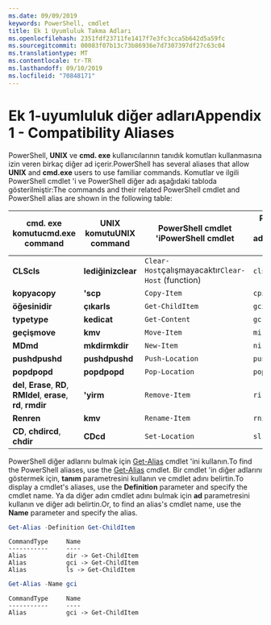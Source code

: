 ```yaml
---
ms.date: 09/09/2019
keywords: PowerShell, cmdlet
title: Ek 1 Uyumluluk Takma Adları
ms.openlocfilehash: 2351fdf23711fe1417f7e3fc3cca5b642d5a59fc
ms.sourcegitcommit: 00083f07b13c73b86936e7d7307397df27c63c04
ms.translationtype: MT
ms.contentlocale: tr-TR
ms.lasthandoff: 09/10/2019
ms.locfileid: "70848171"
---
```

# <a name="appendix-1---compatibility-aliases"></a><span data-ttu-id="af13d-103">Ek 1-uyumluluk diğer adları</span><span class="sxs-lookup"><span data-stu-id="af13d-103">Appendix 1 - Compatibility Aliases</span></span>

<span data-ttu-id="af13d-104">PowerShell, **UNIX** ve **cmd. exe** kullanıcılarının tanıdık komutları kullanmasına izin veren birkaç diğer ad içerir.</span><span class="sxs-lookup"><span data-stu-id="af13d-104">PowerShell has several aliases that allow **UNIX** and **cmd.exe** users to use familiar commands.</span></span>
<span data-ttu-id="af13d-105">Komutlar ve ilgili PowerShell cmdlet 'i ve PowerShell diğer adı aşağıdaki tabloda gösterilmiştir:</span><span class="sxs-lookup"><span data-stu-id="af13d-105">The commands and their related PowerShell cmdlet and PowerShell alias are shown in the following table:</span></span>

|<span data-ttu-id="af13d-106">cmd. exe komutu</span><span class="sxs-lookup"><span data-stu-id="af13d-106">cmd.exe command</span></span>|<span data-ttu-id="af13d-107">UNIX komutu</span><span class="sxs-lookup"><span data-stu-id="af13d-107">UNIX command</span></span>|<span data-ttu-id="af13d-108">PowerShell cmdlet 'i</span><span class="sxs-lookup"><span data-stu-id="af13d-108">PowerShell cmdlet</span></span>|<span data-ttu-id="af13d-109">PowerShell diğer adı</span><span class="sxs-lookup"><span data-stu-id="af13d-109">PowerShell alias</span></span>|
|---------------|----------------|--------------|------------|
|<span data-ttu-id="af13d-110">**CLS**</span><span class="sxs-lookup"><span data-stu-id="af13d-110">**cls**</span></span>|<span data-ttu-id="af13d-111">**lediğiniz**</span><span class="sxs-lookup"><span data-stu-id="af13d-111">**clear**</span></span>|<span data-ttu-id="af13d-112">`Clear-Host`çalışmayacaktır</span><span class="sxs-lookup"><span data-stu-id="af13d-112">`Clear-Host` (function)</span></span>|`cls`|
|<span data-ttu-id="af13d-113">**kopya**</span><span class="sxs-lookup"><span data-stu-id="af13d-113">**copy**</span></span>|<span data-ttu-id="af13d-114">**'s**</span><span class="sxs-lookup"><span data-stu-id="af13d-114">**cp**</span></span>|`Copy-Item`|`cpi`|
|<span data-ttu-id="af13d-115">**öğesini**</span><span class="sxs-lookup"><span data-stu-id="af13d-115">**dir**</span></span>|<span data-ttu-id="af13d-116">**çıkar**</span><span class="sxs-lookup"><span data-stu-id="af13d-116">**ls**</span></span>|`Get-ChildItem`|`gci`|
|<span data-ttu-id="af13d-117">**type**</span><span class="sxs-lookup"><span data-stu-id="af13d-117">**type**</span></span>|<span data-ttu-id="af13d-118">**kedi**</span><span class="sxs-lookup"><span data-stu-id="af13d-118">**cat**</span></span>|`Get-Content`|`gc`|
|<span data-ttu-id="af13d-119">**geçiş**</span><span class="sxs-lookup"><span data-stu-id="af13d-119">**move**</span></span>|<span data-ttu-id="af13d-120">**k**</span><span class="sxs-lookup"><span data-stu-id="af13d-120">**mv**</span></span>|`Move-Item`|`mi`|
|<span data-ttu-id="af13d-121">**MD**</span><span class="sxs-lookup"><span data-stu-id="af13d-121">**md**</span></span>|<span data-ttu-id="af13d-122">**mkdir**</span><span class="sxs-lookup"><span data-stu-id="af13d-122">**mkdir**</span></span>|`New-Item`|`ni`|
|<span data-ttu-id="af13d-123">**pushd**</span><span class="sxs-lookup"><span data-stu-id="af13d-123">**pushd**</span></span>|<span data-ttu-id="af13d-124">**pushd**</span><span class="sxs-lookup"><span data-stu-id="af13d-124">**pushd**</span></span>|`Push-Location`|`pushd`|
|<span data-ttu-id="af13d-125">**popd**</span><span class="sxs-lookup"><span data-stu-id="af13d-125">**popd**</span></span>|<span data-ttu-id="af13d-126">**popd**</span><span class="sxs-lookup"><span data-stu-id="af13d-126">**popd**</span></span>|`Pop-Location`|`popd`|
|<span data-ttu-id="af13d-127">**del**, **Erase**, **RD**, **RMI**</span><span class="sxs-lookup"><span data-stu-id="af13d-127">**del**, **erase**, **rd**, **rmdir**</span></span>|<span data-ttu-id="af13d-128">**'yi**</span><span class="sxs-lookup"><span data-stu-id="af13d-128">**rm**</span></span>|`Remove-Item`|`ri`|
|<span data-ttu-id="af13d-129">**Ren**</span><span class="sxs-lookup"><span data-stu-id="af13d-129">**ren**</span></span>|<span data-ttu-id="af13d-130">**k**</span><span class="sxs-lookup"><span data-stu-id="af13d-130">**mv**</span></span>|`Rename-Item`|`rni`|
|<span data-ttu-id="af13d-131">**CD**, **chdir**</span><span class="sxs-lookup"><span data-stu-id="af13d-131">**cd**, **chdir**</span></span>|<span data-ttu-id="af13d-132">**CD**</span><span class="sxs-lookup"><span data-stu-id="af13d-132">**cd**</span></span>|`Set-Location`|`sl`|

<span data-ttu-id="af13d-133">PowerShell diğer adlarını bulmak için [Get-Alias](/powershell/module/Microsoft.PowerShell.Utility/Get-Alias) cmdlet 'ini kullanın.</span><span class="sxs-lookup"><span data-stu-id="af13d-133">To find the PowerShell aliases, use the [Get-Alias](/powershell/module/Microsoft.PowerShell.Utility/Get-Alias) cmdlet.</span></span> <span data-ttu-id="af13d-134">Bir cmdlet 'in diğer adlarını göstermek için, **tanım** parametresini kullanın ve cmdlet adını belirtin.</span><span class="sxs-lookup"><span data-stu-id="af13d-134">To display a cmdlet's aliases, use the **Definition** parameter and specify the cmdlet name.</span></span>
<span data-ttu-id="af13d-135">Ya da diğer adın cmdlet adını bulmak için **ad** parametresini kullanın ve diğer adı belirtin.</span><span class="sxs-lookup"><span data-stu-id="af13d-135">Or, to find an alias's cmdlet name, use the **Name** parameter and specify the alias.</span></span>

```powershell
Get-Alias -Definition Get-ChildItem
```

```Output
CommandType     Name
-----------     ----
Alias           dir -> Get-ChildItem
Alias           gci -> Get-ChildItem
Alias           ls -> Get-ChildItem
```

```powershell
Get-Alias -Name gci
```

```Output
CommandType     Name
-----------     ----
Alias           gci -> Get-ChildItem
```
